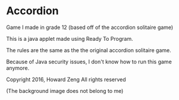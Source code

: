 # Accordion
Game I made in grade 12 (based off of the accordion solitaire game)

This is a java applet made using Ready To Program.

The rules are the same as the the original accordion solitaire game.

Because of Java security issues, I don't know how to run this game anymore.

Copyright 2016, Howard Zeng
All rights reserved

(The background image does not belong to me)